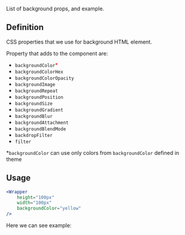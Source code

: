 List of background props, and example.

## 	Definition

CSS properties that we use for background HTML element.

Property that adds to the component are:

- `backgroundColor`<span style="color: red">*</span>
- `backgroundColorHex`
- `backgroundColorOpacity`
- `backgroundImage`
- `backgroundRepeat`
- `backgroundPosition`
- `backgroundSize`
- `backgroundGradient`
- `backgroundBlur`
- `backgroundAttachment`
- `backgroundBlendMode`
- `backdropFilter`
- `filter`

*`backgroundColor` can use only colors from `backgroundColor` defined in theme

## Usage 

```jsx
<Wrapper
	height="100px"
	width="100px"
	backgroundColor="yellow"
/>
```

Here we can see example:
